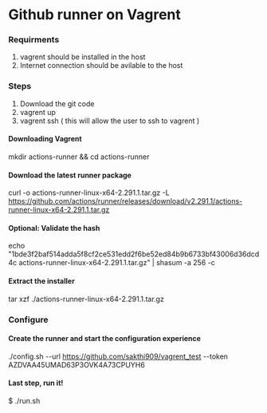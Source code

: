 # Github runner on Vagrent
### Requirments
1. vagrent should be installed in the host
2. Internet connection should be avilable to the host

### Steps
1. Download the git code
2. vagrent up
3. vagrent ssh ( this will allow the user to ssh to vagrent )

#### Downloading Vagrent
  mkdir actions-runner && cd actions-runner
#### Download the latest runner package
 curl -o actions-runner-linux-x64-2.291.1.tar.gz -L https://github.com/actions/runner/releases/download/v2.291.1/actions-runner-linux-x64-2.291.1.tar.gz
#### Optional: Validate the hash
 echo "1bde3f2baf514adda5f8cf2ce531edd2f6be52ed84b9b6733bf43006d36dcd4c  actions-runner-linux-x64-2.291.1.tar.gz" | shasum -a 256 -c
#### Extract the installer
 tar xzf ./actions-runner-linux-x64-2.291.1.tar.gz

### Configure
#### Create the runner and start the configuration experience
 ./config.sh --url https://github.com/sakthi909/vagrent_test --token AZDVAA45UMAD63P3OVK4A73CPUYH6
#### Last step, run it!
$ ./run.sh
